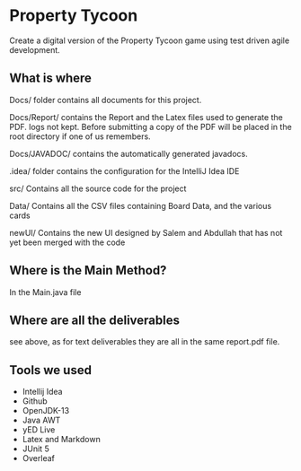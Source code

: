 # Property Tycoon
Create a digital version of the Property Tycoon game using test driven agile development.

## What is where

Docs/ folder contains all documents for this project.

Docs/Report/ contains the Report and the Latex files used to generate the PDF. logs not kept. Before submitting a copy of the PDF will be placed in the root directory if one of us remembers.

Docs/JAVADOC/ contains the automatically generated javadocs.

.idea/ folder contains the configuration for the IntelliJ Idea IDE

src/ Contains all the source code for the project

Data/ Contains all the CSV files containing Board Data, and the various cards

newUI/ Contains the new UI designed by Salem and Abdullah that has not yet been merged with the code

## Where is the Main Method?

In the Main.java file

## Where are all the deliverables

see above, as for text deliverables they are all in the same report.pdf file.

## Tools we used

- Intellij Idea
- Github
- OpenJDK-13
- Java AWT
- yED Live
- Latex and Markdown
- JUnit 5
- Overleaf
